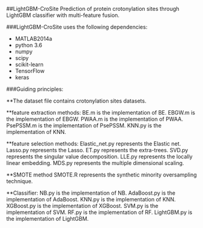 ##LightGBM-CroSite
Prediction of protein crotonylation sites through LightGBM classifier with multi-feature fusion.

###LightGBM-CroSite uses the following dependencies:
* MATLAB2014a
* python 3.6 
* numpy
* scipy
* scikit-learn
* TensorFlow 
* keras


###Guiding principles:

**The dataset file contains crotonylation sites datasets.

**feature extraction methods:
   BE.m is the implementation of BE.
   EBGW.m is the implementation of EBGW.
   PWAA.m is the implementation of PWAA.
   PsePSSM.m is the implementation of PsePSSM.
   KNN.py is the implementation of KNN.
   
**feature selection methods:
   Elastic_net.py represents the Elastic net.
   Lasso.py represents the Lasso.
   ET.py represents the extra-trees.
   SVD.py represents the singular value decomposition.
   LLE.py represents the locally linear embedding.
   MDS.py represents the multiple dimensional scaling.
   
**SMOTE method 
   SMOTE.R represents the synthetic minority oversampling technique. 
  
**Classifier:
   NB.py is the implementation of NB.
   AdaBoost.py is the implementation of AdaBoost.
   KNN.py is the implementation of KNN.
   XGBoost.py is the implementation of XGBoost.
   SVM.py is the implementation of SVM.
   RF.py is the implementation of RF.
   LightGBM.py is the implementation of LightGBM.


